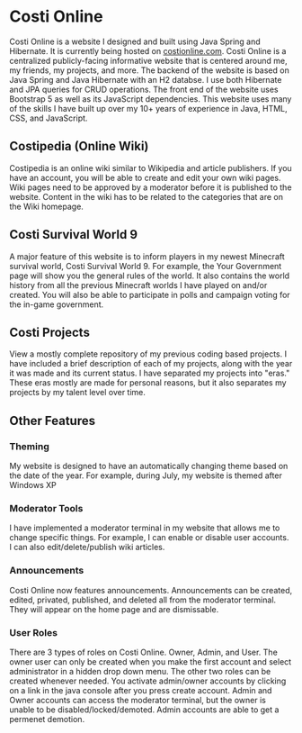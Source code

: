 # Costi Online

Costi Online is a website I designed and built using Java Spring and Hibernate. It is currently being hosted on [costionline.com](costionline.com). Costi Online is a centralized publicly-facing informative website that is centered around me, my friends, my projects, and more. The backend of the website is based on Java Spring and Java Hibernate with an H2 databse. I use both Hibernate and JPA queries for CRUD operations. The front end of the website uses Bootstrap 5 as well as its JavaScript dependencies. This website uses many of the skills I have built up over my 10+ years of experience in Java, HTML, CSS, and JavaScript.

## Costipedia (Online Wiki)
Costipedia is an online wiki similar to Wikipedia and article publishers. If you have an account, you will be able to create and edit your own wiki pages. Wiki pages need to be approved by a moderator before it is published to the website. Content in the wiki has to be related to the categories that are on the Wiki homepage.
## Costi Survival World 9
A major feature of this website is to inform players in my newest Minecraft survival world, Costi Survival World 9. For example, the Your Government page will show you the general rules of the world. It also contains the world history from all the previous Minecraft worlds I have played on and/or created. You will also be able to participate in polls and campaign voting for the in-game government.
## Costi Projects
View a mostly complete repository of my previous coding based projects. I have included a brief description of each of my projects, along with the year it was made and its current status. I have separated my projects into "eras." These eras mostly are made for personal reasons, but it also separates my projects by my talent level over time.
## Other Features
### Theming
My website is designed to have an automatically changing theme based on the date of the year. For example, during July, my website is themed after Windows XP
### Moderator Tools
I have implemented a moderator terminal in my website that allows me to change specific things. For example, I can enable or disable user accounts. I can also edit/delete/publish wiki articles.
### Announcements
Costi Online now features announcements. Announcements can be created, edited, privated, published, and deleted all from the moderator terminal. They will appear on the home page and are dismissable.
### User Roles
There are 3 types of roles on Costi Online. Owner, Admin, and User. The owner user can only be created when you make the first account and select administrator in a hidden drop down menu. The other two roles can be created whenever needed. You activate admin/owner accounts by clicking on a link in the java console after you press create account. Admin and Owner accounts can access the moderator terminal, but the owner is unable to be disabled/locked/demoted. Admin accounts are able to get a permenet demotion.
